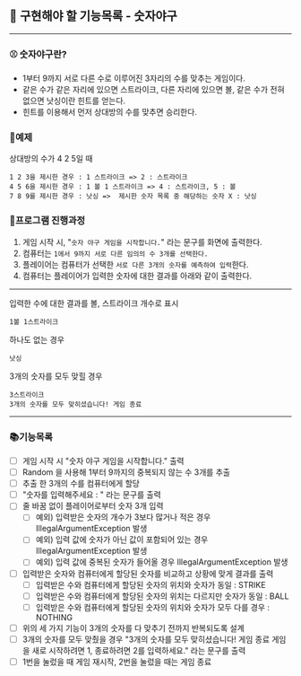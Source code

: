 ## 🚀 구현해야 할 기능목록 - 숫자야구
___

### ⚾ 숫자야구란?
- 1부터 9까지 서로 다른 수로 이루어진 3자리의 수를 맞추는 게임이다.
- 같은 수가 같은 자리에 있으면 스트라이크, 다른 자리에 있으면 볼, 같은 수가 전혀 없으면 낫싱이란 힌트를 얻는다.
- 힌트를 이용해서 먼저 상대방의 수를 맞추면 승리한다.

### 🔭예제
상대방의 수가 4 2 5일 때

    1 2 3을 제시한 경우 : 1 스트라이크 => 2 : 스트라이크
    4 5 6을 제시한 경우 : 1 볼 1 스트라이크 => 4 : 스트라이크, 5 : 볼
    7 8 9를 제시한 경우 : 낫싱 =>  제시한 숫자 목록 중 해당하는 숫자 X : 낫싱

### 📌프로그램 진행과정
1) 게임 시작 시, "`숫자 야구 게임을 시작합니다.`" 라는 문구를 화면에 출력한다.
2) 컴퓨터는 `1에서 9까지 서로 다른 임의의 수 3개를 선택한다.`
3) 플레이어는 컴퓨터가 선택한 `서로 다른 3개의 숫자를 예측하여 입력`한다.
4) 컴퓨터는 플레이어가 입력한 숫자에 대한 결과를 아래와 같이 출력한다.
___
입력한 수에 대한 결과를 볼, 스트라이크 개수로 표시

    1볼 1스트라이크
하나도 없는 경우

    낫싱
3개의 숫자를 모두 맞힐 경우
    
    3스트라이크
    3개의 숫자를 모두 맞히셨습니다! 게임 종료
___
### 📚기능목록
- [ ] 게임 시작 시 "숫자 야구 게임을 시작합니다." 출력
- [ ] Random 을 사용해 1부터 9까지의 중복되지 않는 수 3개를 추출
- [ ] 추출 한 3개의 수를 컴퓨터에게 할당
- [ ] "숫자를 입력해주세요 : " 라는 문구를 출력
- [ ] 줄 바꿈 없이 플레이어로부터 숫자 3개 입력
    - [ ] 예외) 입력받은 숫자의 개수가 3보다 많거나 적은 경우 IllegalArgumentException 발생
    - [ ] 예외) 입력 값에 숫자가 아닌 값이 포함되어 있는 경우 IllegalArgumentException 발생
    - [ ] 예외) 입력 값에 중복된 숫자가 들어올 경우 IllegalArgumentException 발생
- [ ] 입력받은 숫자와 컴퓨터에게 할당된 숫자를 비교하고 상황에 맞게 결과를 출력
    - [ ] 입력받은 수와 컴퓨터에게 할당된 숫자의 위치와 숫자가 동일 : STRIKE
    - [ ] 입력받은 수와 컴퓨터에게 할당된 숫자의 위치는 다르지만 숫자가 동일 : BALL
    - [ ] 입력받은 수와 컴퓨터에게 할당된 숫자의 위치와 숫자가 모두 다를 경우 : NOTHING
- [ ] 위의 세 가지 기능이 3개의 숫자를 다 맞추기 전까지 반복되도록 설계
- [ ] 3개의 숫자를 모두 맞췄을 경우 "3개의 숫자를 모두 맞히셨습니다! 게임 종료 게임을 새로 시작하려면 1, 종료하려면 2를 입력하세요." 라는 문구를 출력
- [ ] 1번을 눌렀을 때 게임 재시작, 2번을 눌렀을 때는 게임 종료
